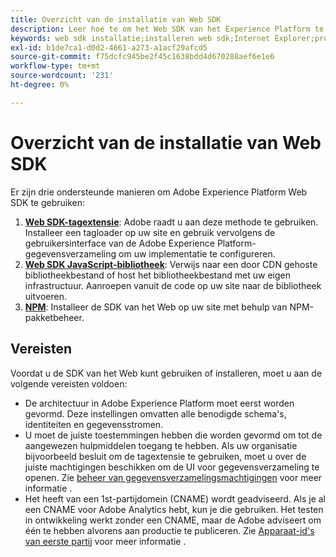 ```yaml
---
title: Overzicht van de installatie van Web SDK
description: Leer hoe te om het Web SDK van het Experience Platform te installeren.
keywords: web sdk installatie;installeren web sdk;Internet Explorer;promise;npm pakket
exl-id: b1de7ca1-d0d2-4661-a273-a1acf29afcd5
source-git-commit: f75dcfc945be2f45c1638bdd4d670288aef6e1e6
workflow-type: tm+mt
source-wordcount: '231'
ht-degree: 0%

---
```


# Overzicht van de installatie van Web SDK

Er zijn drie ondersteunde manieren om Adobe Experience Platform Web SDK te gebruiken:

1. **[Web SDK-tagextensie](extension.md)**: Adobe raadt u aan deze methode te gebruiken. Installeer een tagloader op uw site en gebruik vervolgens de gebruikersinterface van de Adobe Experience Platform-gegevensverzameling om uw implementatie te configureren.
1. **[Web SDK JavaScript-bibliotheek](library.md)**: Verwijs naar een door CDN gehoste bibliotheekbestand of host het bibliotheekbestand met uw eigen infrastructuur. Aanroepen vanuit de code op uw site naar de bibliotheek uitvoeren.
1. **[NPM](npm.md)**: Installeer de SDK van het Web op uw site met behulp van NPM-pakketbeheer.

## Vereisten

Voordat u de SDK van het Web kunt gebruiken of installeren, moet u aan de volgende vereisten voldoen:

* De architectuur in Adobe Experience Platform moet eerst worden gevormd. Deze instellingen omvatten alle benodigde schema&#39;s, identiteiten en gegevensstromen.
* U moet de juiste toestemmingen hebben die worden gevormd om tot de aangewezen hulpmiddelen toegang te hebben. Als uw organisatie bijvoorbeeld besluit om de tagextensie te gebruiken, moet u over de juiste machtigingen beschikken om de UI voor gegevensverzameling te openen. Zie [beheer van gegevensverzamelingsmachtigingen](https://experienceleague.adobe.com/docs/experience-platform/collection/permissions.html) voor meer informatie .
* Het heeft van een 1st-partijdomein (CNAME) wordt geadviseerd. Als je al een CNAME voor Adobe Analytics hebt, kun je die gebruiken. Het testen in ontwikkeling werkt zonder een CNAME, maar de Adobe adviseert om één te hebben alvorens aan productie te publiceren. Zie [Apparaat-id&#39;s van eerste partij](../identity/first-party-device-ids.md) voor meer informatie .
